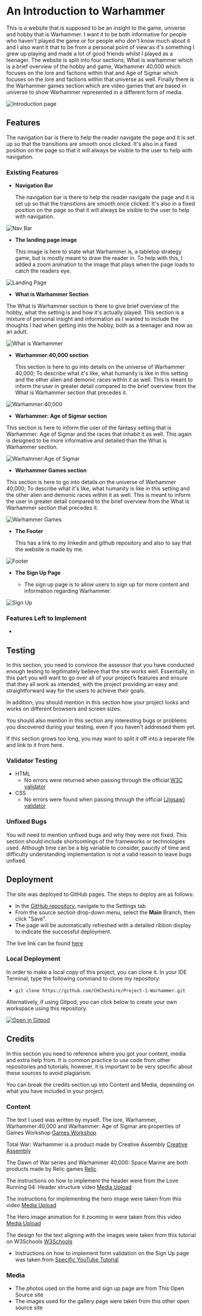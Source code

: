 # An Introduction to Warhammer 
 
This is a website that is supposed to be an insight to the game, universe and hobby that is Warhammer. I want it to be both informative for people who haven't played the game or for people who don't know much about it and I also want it that to be from a personal point of view as it's something I grew up playing and made a lot of good friends whilst 
I played as a teenager. The website is split into four sections; What is warhammer which is a brief overview of the hobby and game, Warhammer 40,000 which focuses on the lore
and factions within that and Age of Sigmar which focuses on the lore and factions within that universe as well. Finally there is the Warhammer games section which are video games that are based in universe to show Warhammer represented in a different form of media. 

![Introduction page](documentation/introduction-to-warhammer.png)

## Features 

The navigation bar is there to help the reader navigate the page and it is set up so that the transitions are smooth once clicked. It's also in a fixed position on the page so that it will always be visible to the user to help with navigation.

### Existing Features

- __Navigation Bar__

  The navigation bar is there to help the reader navigate the page and it is set up so that the transitions are smooth once clicked. It's also in a fixed position on the page so that it will always be visible to the user to help with navigation. 

![Nav Bar](documentation/nav-bar.png)

- __The landing page image__

  This image is here to state what Warhammer is, a tabletop strategy game, but is mostly meant to draw the reader in. To help with this, I added a zoom animation to the image that plays when the page loads to catch the readers eye. 

![Landing Page](documentation/landing-image.png)

- __What is Warhammer Section__

 The What is Warhammer section is there to give brief overview of the hobby, what the setting is and how it's actually played. This section is a mixture of personal insight and information as I wanted to include the thoughts I had when getting into the hobby, both as a teenager and now as an adult. 

![What is Warhammer](documentation/what-is-warhammer.png)

- __Warhammer:40,000 section__

  This section is here to go into details on the universe of Warhammer 40,000; To describe what it's like, what humanity is like in this setting and the other alien and demonic races within it as well. This is meant to inform the user in greater detail compared to the brief overview from the What is Warhammer section that precedes it. 

![Warhammer:40,000](documentation/wh-40000.png)

- __Warhammer: Age of Sigmar section__

This section is here to inform the user of the fantasy setting that is Warhammer: Age of Sigmar and the races that inhabit it as well. This again is designed to be more informative and detailed than the What is Warhammer section.

![Warhammer:Age of Sigmar](documentation/wh-aos.png)

- __Warhammer Games section__

This section is here to go into details on the universe of Warhammer 40,000; To describe what it's like, what humanity is like in this setting and the other alien and demonic races within it as well. This is meant to inform the user in greater detail compared to the brief overview from the What is Warhammer section that precedes it. 

![Warhammer Games](documentation/wh-games.png)

- __The Footer__ 

  This has a link to my linkedin and github repository and also to say that the website is made by me. 

![Footer](documentation/footer.png)

- __The Sign Up Page__

  - The sign up page is to allow users to sign up for more content and information regarding Warhammer. 

![Sign Up](https://github.com/lucyrush/readme-template/blob/master/media/love_running_signup.png)

### Features Left to Implement

- 

## Testing 

In this section, you need to convince the assessor that you have conducted enough testing to legitimately believe that the site works well. Essentially, in this part you will want to go over all of your project’s features and ensure that they all work as intended, with the project providing an easy and straightforward way for the users to achieve their goals.

In addition, you should mention in this section how your project looks and works on different browsers and screen sizes.

You should also mention in this section any interesting bugs or problems you discovered during your testing, even if you haven't addressed them yet.

If this section grows too long, you may want to split it off into a separate file and link to it from here.


### Validator Testing 

- HTML
  - No errors were returned when passing through the official [W3C validator](https://validator.w3.org/nu/?doc=https%3A%2F%2Fchcheshire.github.io%2FProject-1-Warhammer%2F)
- CSS
  - No errors were found when passing through the official [(Jigsaw) validator](https://jigsaw.w3.org/css-validator/validator?uri=https%3A%2F%2Fchcheshire.github.io%2FProject-1-Warhammer%2F)

### Unfixed Bugs

You will need to mention unfixed bugs and why they were not fixed. This section should include shortcomings of the frameworks or technologies used. Although time can be a big variable to consider, paucity of time and difficulty understanding implementation is not a valid reason to leave bugs unfixed. 

## Deployment

The site was deployed to GitHub pages. The steps to deploy are as follows: 
  - In the [GitHub repository](https://github.com/CHCheshire/Project-1-Warhammer), navigate to the Settings tab 
  - From the source section drop-down menu, select the **Main** Branch, then click "Save".
  - The page will be automatically refreshed with a detailed ribbon display to indicate the successful deployment.

The live link can be found [here](https://chcheshire.github.io/Project-1-Warhammer/)

### Local Deployment

In order to make a local copy of this project, you can clone it. In your IDE Terminal, type the following command to clone my repository:

- `git clone https://github.com/CHCheshire/Project-1-Warhammer.git`

Alternatively, if using Gitpod, you can click below to create your own workspace using this repository.

[![Open in Gitpod](https://gitpod.io/button/open-in-gitpod.svg)](https://gitpod.io/#https://github.com/CHCheshire/Project-1-Warhammer)


## Credits 

In this section you need to reference where you got your content, media and extra help from. It is common practice to use code from other repositories and tutorials, however, it is important to be very specific about these sources to avoid plagiarism. 

You can break the credits section up into Content and Media, depending on what you have included in your project. 

### Content 

  The text I used was written by myself. The lore, Warhammer, Warhammer:40,000 and Warhammer: Age of Sigmar are properties of Games Workshop [Games Workshop](https://www.games-workshop.com/en-GB/Home) 

  Total War: Warhammer is a product made by Creative Assembly [Creative Assembly](https://www.creative-assembly.com/)

  The Dawn of War series and Warhammer 40,000: Space Marine are both products made by Relic games [Relic](https://www.relic.com/)

  The instructions on how to implement the header were from the Love Running 04: Header structure video [Media Upload](https://www.youtube.com/watch?v=t1vkQ3zJCJs) 

  The instructions for implementing the hero image were taken from this video [Media Upload](https://www.youtube.com/watch?v=85Ke-cdu6QQ)

  The Hero image animation for it zooming in were taken from this video [Media Upload](https://www.youtube.com/watch?v=85Ke-cdu6QQ)

  The design for the text aligning with the images were taken from this tutorial on W3Schools [W3Schools](https://www.w3schools.com/css/css_align.asp) 

  

- Instructions on how to implement form validation on the Sign Up page was taken from [Specific YouTube Tutorial](https://www.youtube.com/)

### Media

- The photos used on the home and sign up page are from This Open Source site
- The images used for the gallery page were taken from this other open source site



